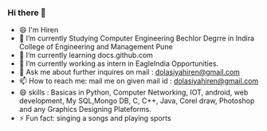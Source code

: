 ### Hi there 👋
- 😄 I'm Hiren
- 🌱 I’m currently Studying Computer Engineering Bechlor Degrre in Indira College of Engineering and Management Pune
- 🌱 I’m currently learning docs.github.com
- 🔭 I’m currently working as intern in EagleIndia Opportunities.
- 💬 Ask me about further inquires on mail : dolasiyahiren@gmail.com
- 📫 How to reach me: mail me on given mail id : dolasiyahiren@gmail.com
- 😄 skills : Basicas in Python, Computer Networking, IOT, android, web development, My SQL,Mongo DB, C, C++, Java, Corel draw, Photoshop and any Graphics Designing Plateforms.
- ⚡ Fun fact: singing a songs and playing sports 

